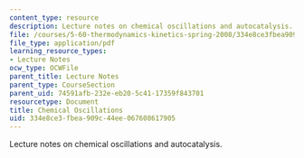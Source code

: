 ```yaml
---
content_type: resource
description: Lecture notes on chemical oscillations and autocatalysis.
file: /courses/5-60-thermodynamics-kinetics-spring-2008/334e8ce3fbea909c44ee067608617905_lec_36.pdf
file_type: application/pdf
learning_resource_types:
- Lecture Notes
ocw_type: OCWFile
parent_title: Lecture Notes
parent_type: CourseSection
parent_uid: 74591afb-232e-eb20-5c41-17359f843701
resourcetype: Document
title: Chemical Oscillations
uid: 334e8ce3-fbea-909c-44ee-067608617905
---
```

Lecture notes on chemical oscillations and autocatalysis.

